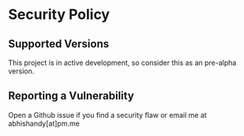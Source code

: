 # Security Policy

## Supported Versions

This project is in active development, so consider this as an pre-alpha version.

## Reporting a Vulnerability

Open a Github issue if you find a security flaw or email me at abhishandy[at]pm.me
